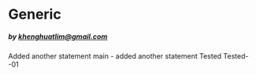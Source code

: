 # Generic
##### by khenghuatlim@gmail.com

Added another statement
main - added another statement
Tested
Tested--01
